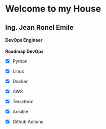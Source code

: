 # Welcome to my House

## Ing. Jean Ronel Emile
#### DevOps Engineer


**Roadmap DevOps**
- [x] Python
- [x] Linux
- [x] Docker
- [x] AWS
- [x] Terraform
- [x] Ansible
- [x] Github Actions

